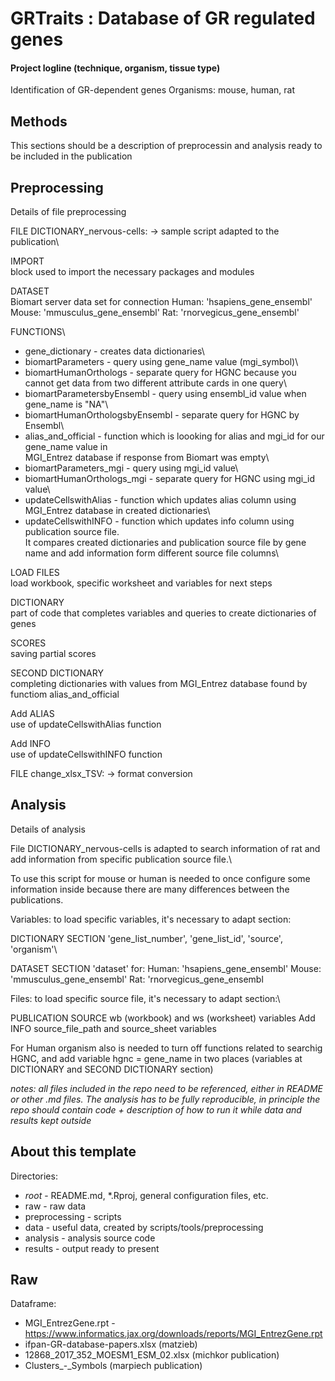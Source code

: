 # GRTraits : Database of GR regulated genes

#### Project logline (technique, organism, tissue type)

Identification of GR-dependent genes
Organisms: mouse, human, rat

## Methods

This sections should be a description of preprocessin and analysis ready to be included in the publication

## Preprocessing

Details of file preprocessing

FILE DICTIONARY_nervous-cells:
-> sample script adapted to the publication\

IMPORT\
block used to import the necessary packages and modules

DATASET\
Biomart server data set for connection
Human: 'hsapiens_gene_ensembl'
Mouse: 'mmusculus_gene_ensembl'
Rat: 'rnorvegicus_gene_ensembl'

FUNCTIONS\

- gene_dictionary - creates data dictionaries\
- biomartParameters - query using gene_name value (mgi_symbol)\
- biomartHumanOrthologs - separate query for HGNC because you cannot get data from two different attribute cards in one query\
- biomartParametersbyEnsembl - query using ensembl_id value when gene_name is "NA"\
- biomartHumanOrthologsbyEnsembl - separate query for HGNC by Ensembl\
- alias_and_official - function which is loooking for alias and mgi_id for our gene_name value in  
  MGI_Entrez database if response from Biomart was empty\
- biomartParameters_mgi - query using mgi_id value\
- biomartHumanOrthologs_mgi - separate query for HGNC using mgi_id value\
- updateCellswithAlias - function which updates alias column using MGI_Entrez database in created dictionaries\
- updateCellswithINFO - function which updates info column using publication source file.\
  It compares created dictionaries and publication source file by gene name and add information form different source file columns\

LOAD FILES\
load workbook, specific worksheet and variables for next steps

DICTIONARY\
part of code that completes variables and queries to create dictionaries of genes

SCORES\
saving partial scores

SECOND DICTIONARY\
completing dictionaries with values from MGI_Entrez database found by functiom alias_and_official

Add ALIAS\
use of updateCellswithAlias function

Add INFO\
use of updateCellswithINFO function

FILE change_xlsx_TSV:
-> format conversion

## Analysis

Details of analysis

File DICTIONARY_nervous-cells is adapted to search information of rat and add information from specific publication source file.\

To use this script for mouse or human is needed to once configure some information inside because there are many differences between the publications.

Variables: to load specific variables, it's necessary to adapt section:

DICTIONARY SECTION
'gene_list_number', 'gene_list_id', 'source', 'organism'\

DATASET SECTION
'dataset' for:
Human: 'hsapiens_gene_ensembl'
Mouse: 'mmusculus_gene_ensembl'
Rat: 'rnorvegicus_gene_ensembl

Files: to load specific source file, it's necessary to adapt section:\

PUBLICATION SOURCE
wb (workbook) and ws (worksheet) variables
Add INFO
source_file_path and source_sheet variables

For Human organism also is needed to turn off functions related to searchig HGNC, and add variable hgnc = gene_name in two places (variables at DICTIONARY and SECOND DICTIONARY section)

_notes: all files included in the repo need to be referenced, either in README or other .md files. The analysis has to be fully reproducible, in principle the repo should contain code + description of how to run it while data and results kept outside_

## About this template

Directories:

- _root_ - README.md, \*.Rproj, general configuration files, etc.
- raw - raw data
- preprocessing - scripts
- data - useful data, created by scripts/tools/preprocessing
- analysis - analysis source code
- results - output ready to present

## Raw

Dataframe:

- MGI_EntrezGene.rpt - https://www.informatics.jax.org/downloads/reports/MGI_EntrezGene.rpt
- ifpan-GR-database-papers.xlsx (matzieb)
- 12868_2017_352_MOESM1_ESM_02.xlsx (michkor publication)
- Clusters\_-_Symbols (marpiech publication)
